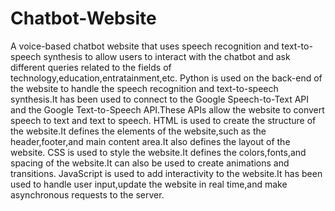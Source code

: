 # Chatbot-Website
A voice-based chatbot website that uses speech recognition and text-to-speech synthesis to allow users to interact with the chatbot and ask different queries related to the fields of technology,education,entratainment,etc.
Python is used on the back-end of the website to handle the speech recognition and text-to-speech synthesis.It has been used to connect to the Google Speech-to-Text API and the Google Text-to-Speech API.These APIs allow the website to convert speech to text and text to speech.
HTML is used to create the structure of the website.It defines the elements of the website,such as the header,footer,and main content area.It also defines the layout of the website.
CSS is used to style the website.It defines the colors,fonts,and spacing of the website.It can also be used to create animations and transitions.
JavaScript is used to add interactivity to the website.It has been used to handle user input,update the website in real time,and make asynchronous requests to the server.
